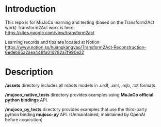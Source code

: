 # Introduction
This repo is for MuJoCo learning and testing (based on the Transform2Act work)
Transform2Act work is here: https://sites.google.com/view/transform2act

Learning records and tips are located at Notion https://www.notion.so/huangkangyao/Transform2Act-Reconstruction-6edeb95a2aea449fa016282a7f990e22

# Description
**/assets** directory includes all robots models in .urdf, .xml, .mjb, .txt formats.

**/mujoco_native_tests** directory provides examples using **MuJoCo official python bindings** API.

**/mujoco_py_tests** directory provides examples that use the third-party python binding **mujoco-py** API. (Unmaintained, maintained by OpenAI before acquisition)